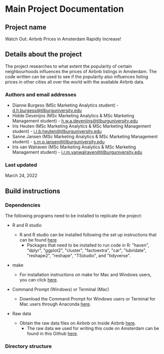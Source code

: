 Main Project Documentation
=============================================================================

Project name
------------
Watch Out: Airbnb Prices in Amsterdam Rapidly Increase!

Details about the project
------------
The project researches to what extent the popularity of certain neighbourhoods influences the prices of Airbnb listings in Amsterdam. The code written can be used to see if the popularity also influences listing prices in other cities all over the world with the available Airbnb data.

### Authors and email addresses<br/>
- Dianne Burgess (MSc Marketing Analytics student) - d.h.burgess@tilburguniversity.edu <br/>
- Hidde Devenijns (MSc Marketing Analytics & MSc Marketing Management student) - h.w.a.devenijns@tilburguniversity.edu <br/>
- Iris Heuten (MSc Marketing Analytics & MSc Marketing Management student) - i.r.b.heuten@tilburguniversity.edu <br/>
- Sanne Jansen (MSc Marketing Analytics & MSc Marketing Management student) - s.m.p.jansen@tilburguniversity.edu <br/>
- Iris van Walraven (MSc Marketing Analytics & MSc Marketing Management student) - i.r.m.vanwalraven@tilburguniversity.edu <br/>

### Last updated <br/>
March 24, 2022

Build instructions
---------------

### Dependencies<br/>
The following programs need to be installed to replicate the project:<br/>

- R and R studio<br/>
    - R and R studio can be installed following the set up instructions that can be found [here](https://tilburgsciencehub.com/building-blocks/configure-your-computer/statistics-and-computation/r/) <br/>
      - Packages that need to be installed to run code in R: "haven", "dplyr", "ggplot2", "cluster", "factoextra", "car", "lubridate", "reshape2", "reshape", "TSstudio", and "tidyverse". <br/>
  
- make <br/>
    - For installation instructions on make for Mac and Windows users, you can click [here](https://tilburgsciencehub.com/building-blocks/configure-your-computer/automation-and-workflows/make/).
  
- Command Prompt (Windows) or Terminal (Mac)  <br/>
    - Download the Command Prompt for Windows users or Terminal for Mac users through Anaconda [here](https://www.anaconda.com/products/individual).
  
- Raw data <br/>
    - Obtain the raw data files on Airbnb on Inside Airbnb [here](http://insideairbnb.com/get-the-data.html).
      - The raw data we used for writing this code on Amsterdam can be found in this Github [here](https://github.com/sannejansen/Airbnb_Holmes/tree/my_project/raw_data).

### Directory structure <br/>

  
